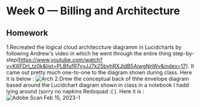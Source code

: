 # Week 0 — Billing and Architecture
## Homework
1.Recreated the logical cloud architeccture diagramm in Lucidcharts by following Andrew's video in which he went through the entire thing step-by-step(https://www.youtube.com/watch?v=K6FDrI_tz0k&list=PLBfufR7vyJJ7k25byhRXJldB5AiwgNnWv&index=17). It came out pretty much one-to-one to the diagram shown during class. Here it is below : ![Arch](https://user-images.githubusercontent.com/91217901/219041562-3090fe50-6acb-4973-b5c8-aeee65ae6466.png)
2.Drew the conceptual back of thhe envelope diagram based around the Lucidchart diagram shown in class in a notebook I hadd lying around (sorry no napkins Redsquad :( ). Here it is : 
![Adobe Scan Feb 15, 2023-1](https://user-images.githubusercontent.com/91217901/219045942-9288fe2c-007e-47e1-90fa-5b6f6a83f655.png)
